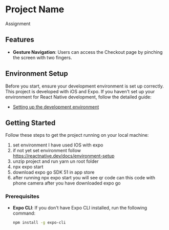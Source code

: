 
# Project Name

Assignment

## Features

- **Gesture Navigation**: Users can access the Checkout page by pinching the screen with two fingers. 
## Environment Setup

Before you start, ensure your development environment is set up correctly. This project is developed with iOS and Expo. If you haven't set up your environment for React Native development, follow the detailed guide:

- [Setting up the development environment](https://reactnative.dev/docs/environment-setup)

## Getting Started

Follow these steps to get the project running on your local machine:
1. set environment I have used IOS with expo 
2. if not yet set environment follow https://reactnative.dev/docs/environment-setup
3. unzip project and run yarn un root folder
4. npx expo start
5. download expo go SDK 51 in app store 
6. after running npx expo start you will see qr code can this code with phone camera after you have downloaded expo go

### Prerequisites

- **Expo CLI**: If you don't have Expo CLI installed, run the following command:
  ```bash
  npm install -g expo-cli

